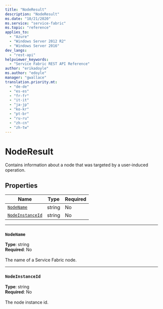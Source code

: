```yaml
---
title: "NodeResult"
description: "NodeResult"
ms.date: "10/21/2020"
ms.service: "service-fabric"
ms.topic: "reference"
applies_to: 
  - "Azure"
  - "Windows Server 2012 R2"
  - "Windows Server 2016"
dev_langs: 
  - "rest-api"
helpviewer_keywords: 
  - "Service Fabric REST API Reference"
author: "erikadoyle"
ms.author: "edoyle"
manager: "gwallace"
translation.priority.mt: 
  - "de-de"
  - "es-es"
  - "fr-fr"
  - "it-it"
  - "ja-jp"
  - "ko-kr"
  - "pt-br"
  - "ru-ru"
  - "zh-cn"
  - "zh-tw"
---
```

# NodeResult

Contains information about a node that was targeted by a user-induced operation.

## Properties
| Name | Type | Required |
| --- | --- | --- |
| [`NodeName`](#nodename) | string | No |
| [`NodeInstanceId`](#nodeinstanceid) | string | No |

____
### `NodeName`
__Type__: string <br/>
__Required__: No<br/>
<br/>
The name of a Service Fabric node.

____
### `NodeInstanceId`
__Type__: string <br/>
__Required__: No<br/>
<br/>
The node instance id.
